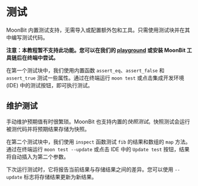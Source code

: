# 测试

MoonBit 内置测试支持，无需导入或配置额外包和工具。只需使用测试块并在其中编写测试代码。

**注意：本教程暂不支持此功能。您可以在我们的 [playground](https://try.moonbitlang.com) 或安装 MoonBit 工具链后在终端中尝试。**

在第一个测试块中，我们使用内置函数 `assert_eq`、`assert_false` 和 `assert_true` 测试一些属性。通过在终端运行 `moon test` 或点击集成开发环境 (IDE) 中的测试按钮，即可执行测试。

## 维护测试

手动维护预期值有时很繁琐。MoonBit 也支持内置的*快照测试*。快照测试会运行被测代码并将预期结果存储为快照。

在第二个测试块中，我们使用 `inspect` 函数测试 `fib` 的结果和数组的 `map` 方法。通过在终端运行 `moon test --update` 或点击 IDE 中的 `Update test` 按钮，结果将自动插入为第二个参数。

下次运行测试时，它将报告当前结果与存储结果之间的差异。您可以使用 `--update` 标志将存储结果更新为新结果。